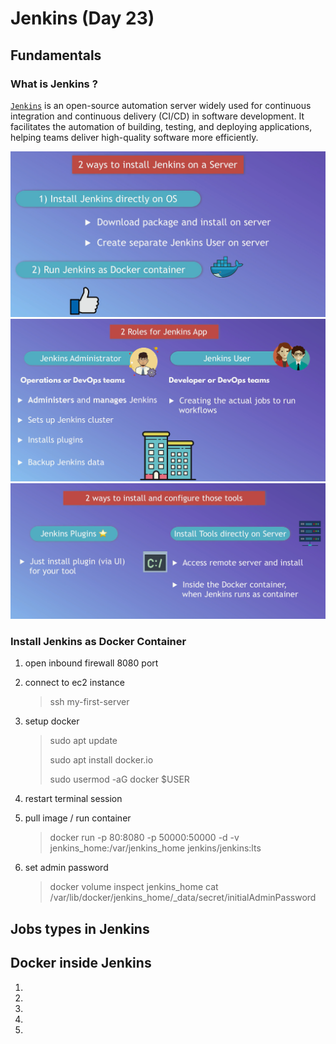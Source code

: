 # Jenkins (Day 23)

## Fundamentals

### What is Jenkins ?

[`Jenkins`](https://www.jenkins.io/) is an open-source automation server widely used for continuous integration and continuous delivery (CI/CD) in software development. It facilitates the automation of building, testing, and deploying applications, helping teams deliver high-quality software more efficiently.

![alt text](install-jenkins.png)
![alt text](images/jenkins-user-roles.png)
![alt text](jenkis-app-roles.png)

### Install Jenkins as Docker Container

1. open inbound firewall 8080 port
1. connect to ec2 instance
    > ssh my-first-server
1. setup docker
    > sudo apt update
    >
    > sudo apt install docker.io
    >
    > sudo usermod -aG docker $USER

1. restart terminal session
1. pull image / run container
    > docker run -p 80:8080 -p 50000:50000 -d -v jenkins_home:/var/jenkins_home jenkins/jenkins:lts
1. set admin password
    > docker volume inspect jenkins_home
    > cat /var/lib/docker/jenkins_home/_data/secret/initialAdminPassword

## Jobs types in Jenkins

## Docker inside Jenkins

1.
1.
1.
1.
1.
